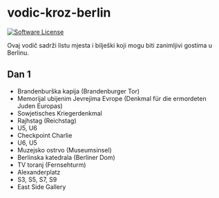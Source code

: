 # vodic-kroz-berlin

[![Software License](https://img.shields.io/badge/license-MIT-green.svg)](LICENSE)

Ovaj vodič sadrži listu mjesta i bilješki koji mogu biti zanimljivi gostima u Berlinu.

## Dan 1

* Brandenburška kapija (Brandenburger Tor)
* Memorijal ubijenim Jevrejima Evrope (Denkmal für die ermordeten Juden Europas)
* Sowjetisches Kriegerdenkmal
* Rajhstag (Reichstag)
* U5, U6
* Checkpoint Charlie
* U6, U5
* Muzejsko ostrvo (Museumsinsel)
* Berlinska katedrala (Berliner Dom)
* TV toranj (Fernsehturm)
* Alexanderplatz
* S3, S5, S7, S9
* East Side Gallery
